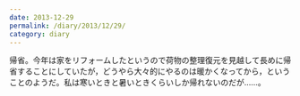 ```yaml
---
date: 2013-12-29
permalink: /diary/2013/12/29/
category: diary
---
```


帰省。今年は家をリフォームしたというので荷物の整理復元を見越して長めに帰省することにしていたが，どうやら大々的にやるのは暖かくなってから，ということのようだ。私は寒いときと暑いときくらいしか帰れないのだが……。